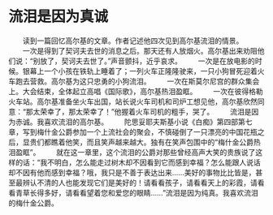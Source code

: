 # 流泪是因为真诚
　　读到一篇回忆高尔基的文章。作者记述他四次见到高尔基流泪的情景。 
　　一次是得到了契诃夫去世的消息之后。那天还有人放烟火。高尔基出来劝阻他们说：“别放了，契诃夫去世了。”声音颤抖，近乎哀求。 
　　一次是在放电影的时候。银幕上一个小孩在铁轨上睡着了；一列火车正隆隆驶来，一只小狗冒死迎着火车跑去营救。高尔基为这只忠勇的小狗流泪。 
　　一次在斯莫尔尼宫的群众集会上。大会结束，全体起立高唱《国际歌》，高尔基热泪盈眶。 
　　一次在彼得格勒火车站。高尔基准备坐火车出国，站长说火车司机和司炉工想见他，高尔基欣然同意：“那太荣幸了，那太荣幸了！”他握着火车司机的粗手，哭了。 
　　流泪是因为赤诚。我喜欢流泪的高尔基。 
　　陀思妥耶夫斯基小说《白痴》第四部第七章，写到梅什金公爵参加一个上流社会的聚会，不慎碰倒了一只漂亮的中国花瓶之后，显贵们都瞧着他笑，而且笑声越来越大。独有在笑声包围中的“梅什金公爵热泪盈眶”。 
　　就在这一章里，这个流泪的公爵对那些曾经高声大笑的贵族说了这样的话：“我不明白，怎么能走过树木却不因看到它而感到幸福？怎么能跟人说话却不因有他而感到幸福？哦，我只是不善于表达出来……美好的事物比比皆是，甚至最辨认不清的人也能发现它们是美好的！请看看孩子，请看看天上的彩霞，请看看青草长得多好，请看看望着您和爱您的眼睛……”流泪是因为纯真。我喜欢流泪的梅什金公爵。
 